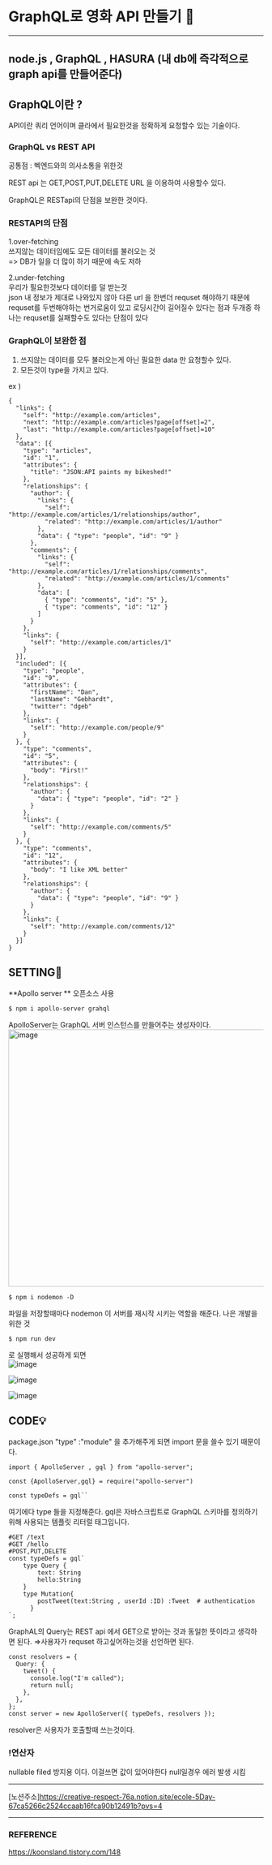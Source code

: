 # GraphQL로 영화 API 만들기 🎥

---
node.js , GraphQL , HASURA (내 db에 즉각적으로 graph api를 만들어준다)
---

## GraphQL이란 ?
API이란 쿼리 언어이며 클라에서 필요한것을 정확하게 요청할수 있는 기술이다.

### GraphQL vs REST API
공통점 : 벡엔드와의 의사소통을 위한것

REST api 는 GET,POST,PUT,DELETE 
URL 을 이용하여 사용할수 있다.

GraphQL은 RESTapi의 단점을 보완한 것이다.

### RESTAPI의 단점    
1.over-fetching    
쓰지않는 데이터임에도 모든 데이터를 불러오는 것    
=> DB가 일을 더 많이 하기 때문에 속도 저하    

2.under-fetching     
우리가 필요한것보다 데이터를 덜 받는것     
json 내 정보가 제대로 나와있지 않아 다른 url 을 한번더 requset 해야하기 때문에 requset를 두번해야하는 번거로움이 있고 로딩시간이 길어질수 있다는 점과 두개중 하나는 requset를 실패할수도 있다는 단점이 있다    

### GraphQL이 보완한 점
1. 쓰지않는 데이터를 모두 불러오는게 아닌 필요한 data 만 요청할수 있다.
2. 모든것이 type을 가지고 있다.


ex )   
```
{
  "links": {
    "self": "http://example.com/articles",
    "next": "http://example.com/articles?page[offset]=2",
    "last": "http://example.com/articles?page[offset]=10"
  },
  "data": [{
    "type": "articles",
    "id": "1",
    "attributes": {
      "title": "JSON:API paints my bikeshed!"
    },
    "relationships": {
      "author": {
        "links": {
          "self": "http://example.com/articles/1/relationships/author",
          "related": "http://example.com/articles/1/author"
        },
        "data": { "type": "people", "id": "9" }
      },
      "comments": {
        "links": {
          "self": "http://example.com/articles/1/relationships/comments",
          "related": "http://example.com/articles/1/comments"
        },
        "data": [
          { "type": "comments", "id": "5" },
          { "type": "comments", "id": "12" }
        ]
      }
    },
    "links": {
      "self": "http://example.com/articles/1"
    }
  }],
  "included": [{
    "type": "people",
    "id": "9",
    "attributes": {
      "firstName": "Dan",
      "lastName": "Gebhardt",
      "twitter": "dgeb"
    },
    "links": {
      "self": "http://example.com/people/9"
    }
  }, {
    "type": "comments",
    "id": "5",
    "attributes": {
      "body": "First!"
    },
    "relationships": {
      "author": {
        "data": { "type": "people", "id": "2" }
      }
    },
    "links": {
      "self": "http://example.com/comments/5"
    }
  }, {
    "type": "comments",
    "id": "12",
    "attributes": {
      "body": "I like XML better"
    },
    "relationships": {
      "author": {
        "data": { "type": "people", "id": "9" }
      }
    },
    "links": {
      "self": "http://example.com/comments/12"
    }
  }]
}
```
## SETTING🔧
**Apollo server ** 오픈소스 사용 
```
$ npm i apollo-server grahql
```
ApolloServer는 GraphQL 서버 인스턴스를 만들어주는 생성자이다.       
<img width="507" alt="image" src="https://github.com/ojingjing/GraphQL_Movie_API/assets/48702158/6307183d-e66b-4122-a916-5c68be08c120">     

```
$ npm i nodemon -D 
```
파일을 저장할때마다 nodemon 이 서버를 재시작 시키는 역할을 해준다. 나은 개발을 위한 것   


```
$ npm run dev
```
로 실행해서 성공하게 되면   
![image](https://github.com/ojingjing/GraphQL_Movie_API/assets/48702158/0e79665f-e0d0-4cbf-960a-9edd8d7b6864)

![image](https://github.com/ojingjing/GraphQL_Movie_API/assets/48702158/587573ce-6c6a-4af5-959e-753f51489707)

![image](https://github.com/ojingjing/GraphQL_Movie_API/assets/48702158/03112ba5-8058-4979-9549-5db977a076db)


## CODE💡   

package.json
"type" :"module" 을 추가해주게 되면 import 문을 쓸수 있기 때문이다.
```
import { ApolloServer , gql } from "apollo-server";

const {ApolloServer,gql} = require("apollo-server")

```

```
const typeDefs = gql``    
```
여기에다 type 들을 지정해준다. gql은 자바스크립트로 GraphQL 스키마를 정의하기 위해 사용되는 템플릿 리터럴 태그입니다.   
```
#GET /text
#GET /hello
#POST,PUT,DELETE
const typeDefs = gql`
    type Query {
        text: String
        hello:String
    }
	type Mutation{
	    postTweet(text:String , userId :ID) :Tweet  # authentication
	  }
`;

```
GraphAL의 Query는 REST api 에서 GET으로 받아는 것과 동일한 뜻이라고 생각하면 된다. ⇒사용자가 requset 하고싶어하는것을 선언하면 된다.
```
const resolvers = {    
  Query: {
    tweet() {
      console.log("I'm called");
      return null;
    },
  },
};
const server = new ApolloServer({ typeDefs, resolvers });
```
resolver은 사용자가 호출할때 쓰는것이다.

### !연산자    

nullable filed 방지용 이다. 이걸쓰면 값이 있어야한다 null일경우 에러 발생 시킴   

---
[노션주소]https://creative-respect-76a.notion.site/ecole-5Day-67ca5266c2524ccaab16fca90b12491b?pvs=4

---
### REFERENCE
https://koonsland.tistory.com/148
